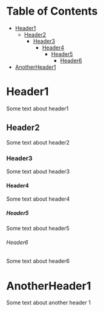 <!-- mdtocstart -->
# Table of Contents

- [Header1](#header1)
    - [Header2](#header2)
        - [Header3](#header3)
            - [Header4](#header4)
                - [Header5](#header5)
                    - [Header6](#header6)
- [AnotherHeader1](#anotherheader1)
<!-- mdtocend -->

# Header1

Some text about header1

## Header2

Some text about header2

### Header3

Some text about header3

#### Header4

Some text about header4

##### Header5

Some text about header5

###### Header6

Some text about header6

# AnotherHeader1

Some text about another header 1
